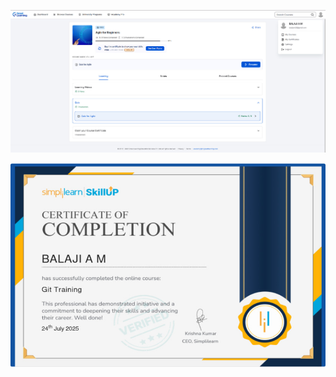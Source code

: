 ![image alt](https://github.com/Balaji0803/5010321_BALAJI_A.M/blob/a2da8d86c66333f5931b7582bc97ad614da86755/SDLC/Screenshot%202025-07-23%20214339.jpg)

![image alt](https://github.com/Balaji0803/5010321_BALAJI_A.M/blob/06516e658a292bd1ddd8e82b7676858c9f8ccf5e/GIT/Screenshot%202025-07-24%20102147.jpg)
